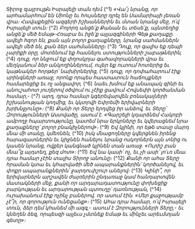 
Տիրոջ զայրույթն Իսրայելի տան դեմ
(^1) _«Վա՜յ նրանց, որ արհամարհում են Սիոնը
եւ հույսները դրել են Սամարիայի լեռան վրա։
Հավաքեցին ազգերի իշխաններին
եւ մտան նրանց մեջ, ո՛վ Իսրայելի տուն։_
(^2) _Բոլորդ անցե՛ք Քանան եւ տեսե՛ք,
այնտեղից անցե՛ք մեծ Եմաթ-Հռաբա եւ իջե՛ք այլազգիների Գեթ քաղաքը.
ավելի հզոր են, քան այն բոլոր քաղաքները,
նրանց սահմաններն ավելի մեծ են, քան ձեր սահմանները։_
(^3) _Դուք, որ գալիս եք դեպի չարիքի օրը,
մոտենում եք հասնելու ստությունների շաբաթներին,_
(^4) _դուք, որ ննջում եք փղոսկրյա գահավորակների վրա
եւ մեղկանում ձեր անկողիններում,
ուլեր եք ուտում հոտերից եւ կաթնակեր հորթեր՝ նախիրներից,_
(^5) _դուք, որ դոփահարում էիք սրինգների առաջ,
որոնք որպես հաստատուն հաճույքներ համարեցիք եւ ոչ անցավոր,_
(^6) _նաեւ խմում եք անապակ գինի եւ անուշահոտ յուղերով օծվում
ու չէիք ցավում Հովսեփի կործանման համար,-_
(^7) _արդ, դրա համար կգերեվարվեն
բռնակալների իշխանության կողմից,
եւ կկտրվի Եփրեմի երիվարների խրխնջյունը»։_
(^8) _Քանի որ Տերը երդվեց իր անձով,
եւ Տերը՝ Զորությունների Աստվածը, ասում է.
«Գարշելի կդարձնեմ Հակոբի ամբողջ հպարտությունը,
կատեմ նրա երկրները եւ կվերացնեմ նրա քաղաքները՝ բոլոր բնակիչներով»։_
(^9) _Եվ կլինի, որ եթե տասը մարդ մնա մի տանը,
կմեռնեն,_
(^10) _իսկ մնացողները կվերցնեն իրենց հարազատներին
եւ կիջնեն հանելու նրանց ոսկորներն այն տնից
ու կասեն նրանց, ովքեր կանգնած կլինեն տան առաջ.
«Ուրիշ բան մնա՞ց այդտեղ, քեզ մոտ»։_
(^11) _Եվ նա կասի՝ ոչ,
եւ չի ասի՝ լո՛ւռ մնա.
դրա համար չէին տալիս Տիրոջ անունը։_
(^12) _Քանի որ ահա Տերը հրաման կտա եւ կհարվածի մեծ ապարանքներին՝ կործանելով,
եւ փոքր ապարանքներին՝ ջարդուփշուր անելով։_
(^13) _Կլինի՞, որ երիվարներն արշավեն ժայռերին ընդառաջ
կամ հանդարտվեն մատակների մեջ,
քանի որ արդարադատությունը փոխեցիք բարկության
եւ արդարության պտուղը՝ դառնության,_
(^14) _ուրախանում էիք ոչինչ բաներով.
որ ասում էին. «Մեր քաջությամբ չէ՞ր, որ զորություն ունեցանք»։_
(^15) _Ահա դրա համար, ո՛վ Իսրայելի տուն,
ձեր դեմ կհանեմ մի ազգ,- ասում է Զորությունների Տերը,- եւ կնեղեն ձեզ,
որպեսզի այլեւս չմտնեք Եմաթ եւ մինչեւ արեւմտյան գետը»։_

